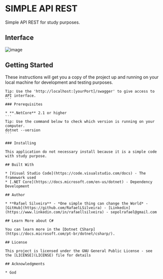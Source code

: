 # SIMPLE API REST
Simple API REST for study purposes.

## Interface
![image](https://user-images.githubusercontent.com/49955909/152644520-bc92b8b9-35e7-4725-962c-36e282157069.png)

## Getting Started

These instructions will get you a copy of the project up and running on your local machine for development and testing purposes.

````
Tip: Use the 'http://localhost:[yourPort]/swagger' to give access to API interface.
```
### Prerequisites

* **.NetCore** 2.1 or higher
```
Tip: Use the command below to check which version is running on your computer.
dotnet --version
```

### Installing

This application do not necessary install because it is a simple code with study purpose.

## Built With

* [Visual Studio Code](https://code.visualstudio.com/docs) - The framework used
* [.NET Core](https://docs.microsoft.com/en-us/dotnet) - Dependency Development

## Author

* **Rafael Silveira** - *One simple thing can change the World* - [GitHub](https://github.com/RafaelLSilveira) - [Linkedin](https://www.linkedin.com/in/rafaellsilveira) - sepolrafael@gmail.com

## Learn More about C#

You can learn more in the [Dotnet CSharp](https://docs.microsoft.com/pt-br/dotnet/csharp/).

## License

This project is licensed under the GNU General Public License - see the [LICENSE](LICENSE) file for details

## Acknowledgments

* God
